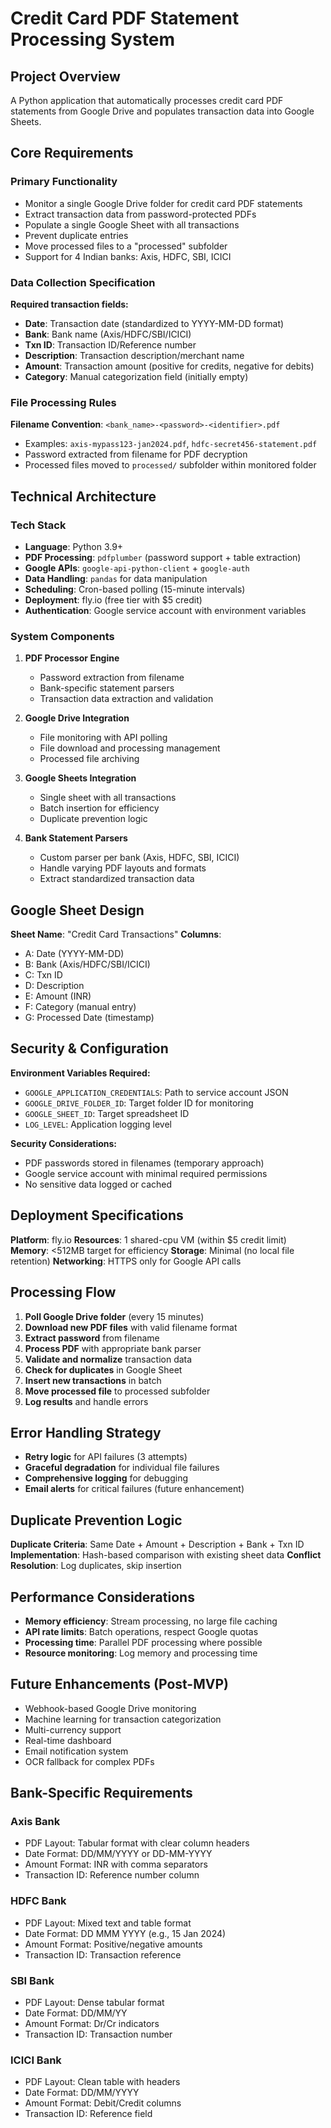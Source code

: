 # Credit Card PDF Statement Processing System

## Project Overview
A Python application that automatically processes credit card PDF statements from Google Drive and populates transaction data into Google Sheets.

## Core Requirements

### Primary Functionality
- Monitor a single Google Drive folder for credit card PDF statements
- Extract transaction data from password-protected PDFs
- Populate a single Google Sheet with all transactions
- Prevent duplicate entries
- Move processed files to a "processed" subfolder
- Support for 4 Indian banks: Axis, HDFC, SBI, ICICI

### Data Collection Specification
**Required transaction fields:**
- **Date**: Transaction date (standardized to YYYY-MM-DD format)
- **Bank**: Bank name (Axis/HDFC/SBI/ICICI)
- **Txn ID**: Transaction ID/Reference number
- **Description**: Transaction description/merchant name
- **Amount**: Transaction amount (positive for credits, negative for debits)
- **Category**: Manual categorization field (initially empty)

### File Processing Rules
**Filename Convention**: `<bank_name>-<password>-<identifier>.pdf`
- Examples: `axis-mypass123-jan2024.pdf`, `hdfc-secret456-statement.pdf`
- Password extracted from filename for PDF decryption
- Processed files moved to `processed/` subfolder within monitored folder

## Technical Architecture

### Tech Stack
- **Language**: Python 3.9+
- **PDF Processing**: `pdfplumber` (password support + table extraction)
- **Google APIs**: `google-api-python-client` + `google-auth`
- **Data Handling**: `pandas` for data manipulation
- **Scheduling**: Cron-based polling (15-minute intervals)
- **Deployment**: fly.io (free tier with $5 credit)
- **Authentication**: Google service account with environment variables

### System Components
1. **PDF Processor Engine**
   - Password extraction from filename
   - Bank-specific statement parsers
   - Transaction data extraction and validation

2. **Google Drive Integration**
   - File monitoring with API polling
   - File download and processing management
   - Processed file archiving

3. **Google Sheets Integration**
   - Single sheet with all transactions
   - Batch insertion for efficiency
   - Duplicate prevention logic

4. **Bank Statement Parsers**
   - Custom parser per bank (Axis, HDFC, SBI, ICICI)
   - Handle varying PDF layouts and formats
   - Extract standardized transaction data

## Google Sheet Design
**Sheet Name**: "Credit Card Transactions"
**Columns**:
- A: Date (YYYY-MM-DD)
- B: Bank (Axis/HDFC/SBI/ICICI)
- C: Txn ID
- D: Description
- E: Amount (INR)
- F: Category (manual entry)
- G: Processed Date (timestamp)

## Security & Configuration
**Environment Variables Required:**
- `GOOGLE_APPLICATION_CREDENTIALS`: Path to service account JSON
- `GOOGLE_DRIVE_FOLDER_ID`: Target folder ID for monitoring
- `GOOGLE_SHEET_ID`: Target spreadsheet ID
- `LOG_LEVEL`: Application logging level

**Security Considerations:**
- PDF passwords stored in filenames (temporary approach)
- Google service account with minimal required permissions
- No sensitive data logged or cached

## Deployment Specifications
**Platform**: fly.io
**Resources**: 1 shared-cpu VM (within $5 credit limit)
**Memory**: <512MB target for efficiency
**Storage**: Minimal (no local file retention)
**Networking**: HTTPS only for Google API calls

## Processing Flow
1. **Poll Google Drive folder** (every 15 minutes)
2. **Download new PDF files** with valid filename format
3. **Extract password** from filename
4. **Process PDF** with appropriate bank parser
5. **Validate and normalize** transaction data
6. **Check for duplicates** in Google Sheet
7. **Insert new transactions** in batch
8. **Move processed file** to processed subfolder
9. **Log results** and handle errors

## Error Handling Strategy
- **Retry logic** for API failures (3 attempts)
- **Graceful degradation** for individual file failures
- **Comprehensive logging** for debugging
- **Email alerts** for critical failures (future enhancement)

## Duplicate Prevention Logic
**Duplicate Criteria**: Same Date + Amount + Description + Bank + Txn ID
**Implementation**: Hash-based comparison with existing sheet data
**Conflict Resolution**: Log duplicates, skip insertion

## Performance Considerations
- **Memory efficiency**: Stream processing, no large file caching
- **API rate limits**: Batch operations, respect Google quotas
- **Processing time**: Parallel PDF processing where possible
- **Resource monitoring**: Log memory and processing time

## Future Enhancements (Post-MVP)
- Webhook-based Google Drive monitoring
- Machine learning for transaction categorization
- Multi-currency support
- Real-time dashboard
- Email notification system
- OCR fallback for complex PDFs

## Bank-Specific Requirements

### Axis Bank
- PDF Layout: Tabular format with clear column headers
- Date Format: DD/MM/YYYY or DD-MM-YYYY
- Amount Format: INR with comma separators
- Transaction ID: Reference number column

### HDFC Bank
- PDF Layout: Mixed text and table format
- Date Format: DD MMM YYYY (e.g., 15 Jan 2024)
- Amount Format: Positive/negative amounts
- Transaction ID: Transaction reference

### SBI Bank
- PDF Layout: Dense tabular format
- Date Format: DD/MM/YY
- Amount Format: Dr/Cr indicators
- Transaction ID: Transaction number

### ICICI Bank
- PDF Layout: Clean table with headers
- Date Format: DD/MM/YYYY
- Amount Format: Debit/Credit columns
- Transaction ID: Reference field
